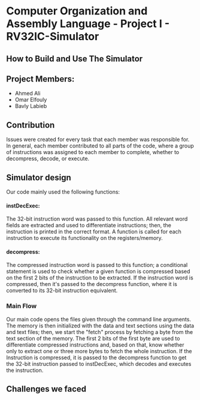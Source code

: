 # Computer Organization and Assembly Language - Project I - RV32IC-Simulator
## How to Build and Use The Simulator

## Project Members:
- Ahmed Ali
- Omar Elfouly
- Bavly Labieb

## Contribution
Issues were created for every task that each member was responsible for. In general, each member contributed to all parts of the code, where a group of instructions was assigned to each member to complete, whether to decompress, decode, or execute.

## Simulator design

Our code mainly used the following functions:
#### instDecExec:
The 32-bit instruction word was passed to this function. All relevant word fields are extracted and used to differentiate instructions; then, the instruction is printed in the correct format. A function is called for each instruction to execute its functionality on the registers/memory.

#### decompress:
The compressed instruction word is passed to this function; a conditional statement is used to check whether a given function is compressed based on the first 2 bits of the instruction to be extracted. 
If the instruction word is compressed, then it's passed to the decompress function, where it is converted to its 32-bit instruction equivalent. 

### Main Flow
Our main code opens the files given through the command line arguments. The memory is then initialized with the data and text sections 
using the data and text files; then, we start the "fetch" process by fetching a byte from the text section of the memory. The first 2 bits of the first byte are used to differentiate compressed instructions and, based on that, know whether only to extract one or three more bytes to fetch the whole instruction. If the Instruction is compressed, it is passed to the decompress function to get the 32-bit instruction passed to instDecExec, which decodes and executes the instruction. 

## Challenges we faced
